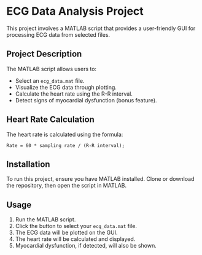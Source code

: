 <!DOCTYPE html>
<html lang="en">
<head>
    <meta charset="UTF-8">
    <meta name="viewport" content="width=device-width, initial-scale=1.0">
</head>
<body>
    <h1>ECG Data Analysis Project</h1>
    <p>This project involves a MATLAB script that provides a user-friendly GUI for processing ECG data from selected files.</p>
    <h2>Project Description</h2>
    <p>The MATLAB script allows users to:</p>
    <ul>
        <li>Select an <code>ecg_data.mat</code> file.</li>
        <li>Visualize the ECG data through plotting.</li>
        <li>Calculate the heart rate using the R-R interval.</li>
        <li>Detect signs of myocardial dysfunction (bonus feature).</li>
    </ul>
    <h2>Heart Rate Calculation</h2>
    <p>The heart rate is calculated using the formula:</p>
    <pre><code>Rate = 60 * sampling rate / (R-R interval);</code></pre>
    <h2>Installation</h2>
    <p>To run this project, ensure you have MATLAB installed. Clone or download the repository, then open the script in MATLAB.</p>
    <h2>Usage</h2>
    <ol>
        <li>Run the MATLAB script.</li>
        <li>Click the button to select your <code>ecg_data.mat</code> file.</li>
        <li>The ECG data will be plotted on the GUI.</li>
        <li>The heart rate will be calculated and displayed.</li>
        <li>Myocardial dysfunction, if detected, will also be shown.</li>
    </ol>
</body>
</html>
